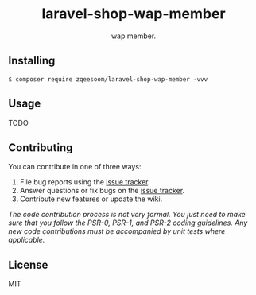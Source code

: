 <h1 align="center"> laravel-shop-wap-member </h1>

<p align="center"> wap member.</p>


## Installing

```shell
$ composer require zqeesoom/laravel-shop-wap-member -vvv
```

## Usage

TODO

## Contributing

You can contribute in one of three ways:

1. File bug reports using the [issue tracker](https://github.com/zqeesoom/laravel-shop-wap-member/issues).
2. Answer questions or fix bugs on the [issue tracker](https://github.com/zqeesoom/laravel-shop-wap-member/issues).
3. Contribute new features or update the wiki.

_The code contribution process is not very formal. You just need to make sure that you follow the PSR-0, PSR-1, and PSR-2 coding guidelines. Any new code contributions must be accompanied by unit tests where applicable._

## License

MIT